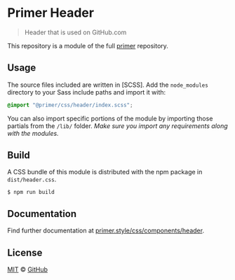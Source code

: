 # Primer Header

> Header that is used on GitHub.com

This repository is a module of the full [primer][primer] repository.

## Usage

The source files included are written in [SCSS]. Add the `node_modules` directory to your Sass include paths and import it with:

```scss
@import "@primer/css/header/index.scss";
```

You can also import specific portions of the module by importing those partials from the `/lib/` folder. _Make sure you import any requirements along with the modules._

## Build

A CSS bundle of this module is distributed with the npm package in `dist/header.css`.

```
$ npm run build
```

## Documentation

Find further documentation at [primer.style/css/components/header](https://primer.style/css/components/header).


## License

[MIT](./LICENSE) &copy; [GitHub](https://github.com/)

[primer]: https://github.com/primer/css
[docs]: https://primer.style/css
[npm]: https://www.npmjs.com/
[install-npm]: https://docs.npmjs.com/getting-started/installing-node
[sass]: http://sass-lang.com/
